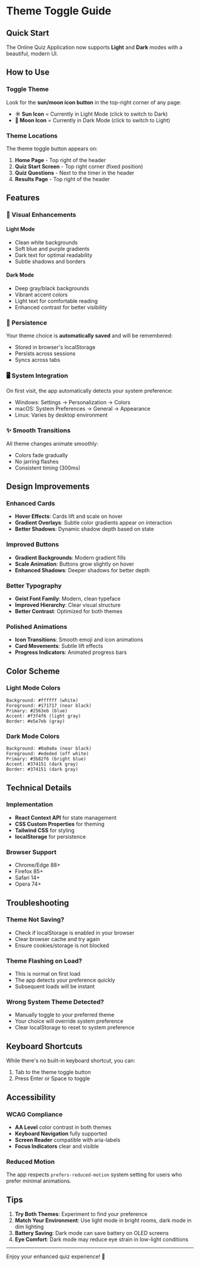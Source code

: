 # Theme Toggle Guide

## Quick Start

The Online Quiz Application now supports **Light** and **Dark** modes with a beautiful, modern UI.

## How to Use

### Toggle Theme
Look for the **sun/moon icon button** in the top-right corner of any page:
- **☀️ Sun Icon** = Currently in Light Mode (click to switch to Dark)
- **🌙 Moon Icon** = Currently in Dark Mode (click to switch to Light)

### Theme Locations
The theme toggle button appears on:
1. **Home Page** - Top right of the header
2. **Quiz Start Screen** - Top right corner (fixed position)
3. **Quiz Questions** - Next to the timer in the header
4. **Results Page** - Top right of the header

## Features

### 🎨 Visual Enhancements

#### Light Mode
- Clean white backgrounds
- Soft blue and purple gradients
- Dark text for optimal readability
- Subtle shadows and borders

#### Dark Mode
- Deep gray/black backgrounds
- Vibrant accent colors
- Light text for comfortable reading
- Enhanced contrast for better visibility

### 💾 Persistence
Your theme choice is **automatically saved** and will be remembered:
- Stored in browser's localStorage
- Persists across sessions
- Syncs across tabs

### 🖥️ System Integration
On first visit, the app automatically detects your system preference:
- Windows: Settings → Personalization → Colors
- macOS: System Preferences → General → Appearance
- Linux: Varies by desktop environment

### ✨ Smooth Transitions
All theme changes animate smoothly:
- Colors fade gradually
- No jarring flashes
- Consistent timing (300ms)

## Design Improvements

### Enhanced Cards
- **Hover Effects**: Cards lift and scale on hover
- **Gradient Overlays**: Subtle color gradients appear on interaction
- **Better Shadows**: Dynamic shadow depth based on state

### Improved Buttons
- **Gradient Backgrounds**: Modern gradient fills
- **Scale Animation**: Buttons grow slightly on hover
- **Enhanced Shadows**: Deeper shadows for better depth

### Better Typography
- **Geist Font Family**: Modern, clean typeface
- **Improved Hierarchy**: Clear visual structure
- **Better Contrast**: Optimized for both themes

### Polished Animations
- **Icon Transitions**: Smooth emoji and icon animations
- **Card Movements**: Subtle lift effects
- **Progress Indicators**: Animated progress bars

## Color Scheme

### Light Mode Colors
```
Background: #ffffff (white)
Foreground: #171717 (near black)
Primary: #2563eb (blue)
Accent: #f3f4f6 (light gray)
Border: #e5e7eb (gray)
```

### Dark Mode Colors
```
Background: #0a0a0a (near black)
Foreground: #ededed (off white)
Primary: #3b82f6 (bright blue)
Accent: #374151 (dark gray)
Border: #374151 (dark gray)
```

## Technical Details

### Implementation
- **React Context API** for state management
- **CSS Custom Properties** for theming
- **Tailwind CSS** for styling
- **localStorage** for persistence

### Browser Support
- Chrome/Edge 88+
- Firefox 85+
- Safari 14+
- Opera 74+

## Troubleshooting

### Theme Not Saving?
- Check if localStorage is enabled in your browser
- Clear browser cache and try again
- Ensure cookies/storage is not blocked

### Theme Flashing on Load?
- This is normal on first load
- The app detects your preference quickly
- Subsequent loads will be instant

### Wrong System Theme Detected?
- Manually toggle to your preferred theme
- Your choice will override system preference
- Clear localStorage to reset to system preference

## Keyboard Shortcuts

While there's no built-in keyboard shortcut, you can:
1. Tab to the theme toggle button
2. Press Enter or Space to toggle

## Accessibility

### WCAG Compliance
- **AA Level** color contrast in both themes
- **Keyboard Navigation** fully supported
- **Screen Reader** compatible with aria-labels
- **Focus Indicators** clear and visible

### Reduced Motion
The app respects `prefers-reduced-motion` system setting for users who prefer minimal animations.

## Tips

1. **Try Both Themes**: Experiment to find your preference
2. **Match Your Environment**: Use light mode in bright rooms, dark mode in dim lighting
3. **Battery Saving**: Dark mode can save battery on OLED screens
4. **Eye Comfort**: Dark mode may reduce eye strain in low-light conditions

---

Enjoy your enhanced quiz experience! 🎉

